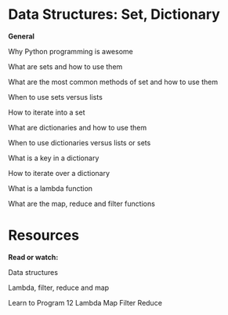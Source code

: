 Data Structures: Set, Dictionary
=================================

**General**

Why Python programming is awesome

What are sets and how to use them

What are the most common methods of set and how to use them

When to use sets versus lists

How to iterate into a set

What are dictionaries and how to use them

When to use dictionaries versus lists or sets

What is a key in a dictionary

How to iterate over a dictionary

What is a lambda function

What are the map, reduce and filter functions


Resources
===========

**Read or watch:**

Data structures

Lambda, filter, reduce and map

Learn to Program 12 Lambda Map Filter Reduce
